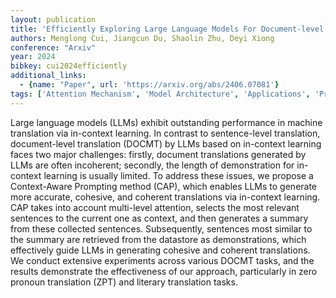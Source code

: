 ```yaml
---
layout: publication
title: 'Efficiently Exploring Large Language Models For Document-level Machine Translation With In-context Learning'
authors: Menglong Cui, Jiangcun Du, Shaolin Zhu, Deyi Xiong
conference: "Arxiv"
year: 2024
bibkey: cui2024efficiently
additional_links:
  - {name: "Paper", url: 'https://arxiv.org/abs/2406.07081'}
tags: ['Attention Mechanism', 'Model Architecture', 'Applications', 'Prompting', 'Reinforcement Learning', 'In-Context Learning']
---
```

Large language models (LLMs) exhibit outstanding performance in machine
translation via in-context learning. In contrast to sentence-level translation,
document-level translation (DOCMT) by LLMs based on in-context learning faces
two major challenges: firstly, document translations generated by LLMs are
often incoherent; secondly, the length of demonstration for in-context learning
is usually limited. To address these issues, we propose a Context-Aware
Prompting method (CAP), which enables LLMs to generate more accurate, cohesive,
and coherent translations via in-context learning. CAP takes into account
multi-level attention, selects the most relevant sentences to the current one
as context, and then generates a summary from these collected sentences.
Subsequently, sentences most similar to the summary are retrieved from the
datastore as demonstrations, which effectively guide LLMs in generating
cohesive and coherent translations. We conduct extensive experiments across
various DOCMT tasks, and the results demonstrate the effectiveness of our
approach, particularly in zero pronoun translation (ZPT) and literary
translation tasks.
